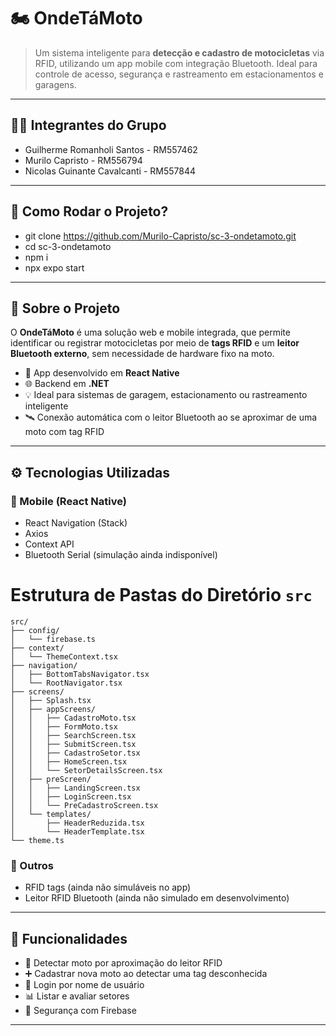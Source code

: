 # 🏍️ OndeTáMoto

> Um sistema inteligente para **detecção e cadastro de motocicletas** via RFID, utilizando um app mobile com integração Bluetooth. Ideal para controle de acesso, segurança e rastreamento em estacionamentos e garagens.

---

## 🧑‍💻 Integrantes do Grupo

- Guilherme Romanholi Santos - RM557462
- Murilo Capristo - RM556794
- Nicolas Guinante Cavalcanti - RM557844

---

## 🚀 Como Rodar o Projeto?

- git clone https://github.com/Murilo-Capristo/sc-3-ondetamoto.git
- cd sc-3-ondetamoto
- npm i
- npx expo start

---

## 📱 Sobre o Projeto

O **OndeTáMoto** é uma solução web e mobile integrada, que permite identificar ou registrar motocicletas por meio de **tags RFID** e um **leitor Bluetooth externo**, sem necessidade de hardware fixo na moto.

- 📲 App desenvolvido em **React Native**
- 🌐 Backend em **.NET**
- 💡 Ideal para sistemas de garagem, estacionamento ou rastreamento inteligente
- 🛰️ Conexão automática com o leitor Bluetooth ao se aproximar de uma moto com tag RFID

---

## ⚙️ Tecnologias Utilizadas

### 🔹 Mobile (React Native)

- React Navigation (Stack)
- Axios
- Context API
- Bluetooth Serial (simulação ainda indisponível)

# Estrutura de Pastas do Diretório `src`

```plaintext
src/
├── config/
│   └── firebase.ts
├── context/
│   └── ThemeContext.tsx
├── navigation/
│   ├── BottomTabsNavigator.tsx
│   └── RootNavigator.tsx
├── screens/
│   ├── Splash.tsx
│   ├── appScreens/
│   │   ├── CadastroMoto.tsx
│   │   ├── FormMoto.tsx
│   │   ├── SearchScreen.tsx
│   │   ├── SubmitScreen.tsx
│   │   ├── CadastroSetor.tsx
│   │   ├── HomeScreen.tsx
│   │   └── SetorDetailsScreen.tsx
│   ├── preScreen/
│   │   ├── LandingScreen.tsx
│   │   ├── LoginScreen.tsx
│   │   └── PreCadastroScreen.tsx
│   └── templates/
│       ├── HeaderReduzida.tsx
│       └── HeaderTemplate.tsx
└── theme.ts
```
### 🔹 Outros

- RFID tags (ainda não simuláveis no app)
- Leitor RFID Bluetooth (ainda não simulado em desenvolvimento)

---

## 🧩 Funcionalidades

- 📍 Detectar moto por aproximação do leitor RFID
- ➕ Cadastrar nova moto ao detectar uma tag desconhecida
- 👤 Login por nome de usuário
- 📊 Listar e avaliar setores
- 🔐 Segurança com Firebase


---
